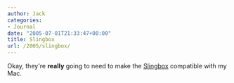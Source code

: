 ```yaml
---
author: Jack
categories:
- Journal
date: "2005-07-01T21:33:47+00:00"
title: Slingbox
url: /2005/slingbox/
---
```


Okay, they're **really** going to need to make the [Slingbox][1] compatible with my Mac.

 [1]: http://www.slingmedia.com/index.php4